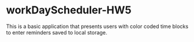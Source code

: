 # workDayScheduler-HW5
This is a basic application that presents users with color coded time blocks to enter reminders saved to local storage.
